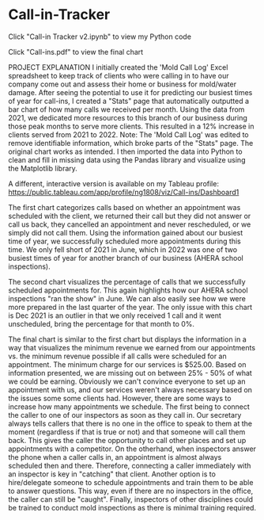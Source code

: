 # Call-in-Tracker
Click "Call-in Tracker v2.ipynb" to view my Python code

Click "Call-ins.pdf" to view the final chart

PROJECT EXPLANATION
I initially created the 'Mold Call Log' Excel spreadsheet to keep track of clients who were calling in to have our company come out and assess their home or business for mold/water damage. After seeing the potential to use it for predicting our busiest times of year for call-ins, I created a "Stats" page that automatically outputted a bar chart of how many calls we received per month. Using the data from 2021, we dedicated more resources to this branch of our business during those peak months to serve more clients. This resulted in a 12% increase in clients served from 2021 to 2022. Note: The 'Mold Call Log' was edited to remove identifiable information, which broke parts of the "Stats" page. The original chart works as intended. I then imported the data into Python to clean and fill in missing data using the Pandas library and visualize using the Matplotlib library.

A different, interactive version is available on my Tableau profile: https://public.tableau.com/app/profile/ng1808/viz/Call-ins/Dashboard1

The first chart categorizes calls based on whether an appointment was scheduled with the client, we returned their call but they did not answer or call us back, they cancelled an appointment and never rescheduled, or we simply did not call them. Using the information gained about our busiest time of year, we successfully scheduled more appointments during this time. We only fell short of 2021 in June, which in 2022 was one of two busiest times of year for another branch of our business (AHERA school inspections).

The second chart visualizes the percentage of calls that we successfully scheduled appointments for. This again highlights how our AHERA school inspections "ran the show" in June. We can also easily see how we were more prepared in the last quarter of the year. The only issue with this chart is Dec 2021 is an outlier in that we only received 1 call and it went unscheduled, bring the percentage for that month to 0%.

The final chart is similar to the first chart but displays the information in a way that visualizes the minimum revenue we earned from our appointments vs. the minimum revenue possible if all calls were scheduled for an appointment. The minimum charge for our services is $525.00. Based on information presented, we are missing out on between 25% - 50% of what we could be earning. Obviously we can't convince everyone to set up an appointment with us, and our services weren't always necessary based on the issues some some clients had. However, there are some ways to increase how many appointments we schedule. The first being to connect the caller to one of our inspectors as soon as they call in. Our secretary always tells callers that there is no one in the office to speak to them at the moment (regardless if that is true or not) and that someone will call them back. This gives the caller the opportunity to call other places and set up appointments with a competitor. On the otherhand, when inspectors answer the phone when a caller calls in, an appointment is almost always scheduled then and there. Therefore, connecting a caller immediately with an inspector is key in "catching" that client. Another option is to hire/delegate someone to schedule appointments and train them to be able to answer questions. This way, even if there are no inspectors in the office, the caller can still be "caught". Finally, inspectors of other disciplines could be trained to conduct mold inspections as there is minimal training required.
